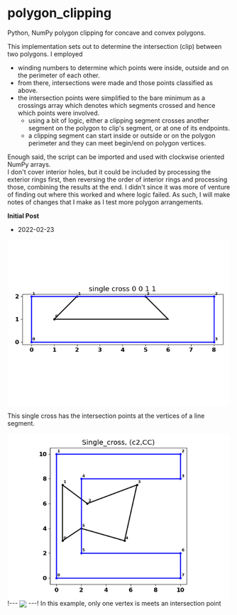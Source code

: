 # polygon_clipping
Python, NumPy polygon clipping for concave and convex polygons.


This implementation sets out to determine the intersection (clip) between two polygons.
I employed
- winding numbers to determine which points were inside, outside and on the perimeter of each other.
- from there, intersections were made and those points classified as above.
- the intersection points were simplified to the bare minimum as a crossings array which denotes which segments crossed and hence which points were involved.
  - using a bit of logic, either a clipping segment crosses another segment on the polygon to clip's segment, or at one of its endpoints.
  - a clipping segment can start inside or outside or on the polygon perimeter and they can meet begin/end on polygon vertices.

Enough said, the script can be imported and used with clockwise oriented NumPy arrays.  
I don't cover interior holes, but it could be included by processing the exterior rings first, then reversing the order of interior rings and processing those, combining the results at the end.  I didn't since it was more of venture of finding out where this worked and where logic failed.  As such, I will make notes of changes that I make as I test more polygon arrangements.


**Initial Post**
- 2022-02-23


<div><img src="images/single_cross_s00_t0.png" align="center" width="500"/></div>

This single cross has the intersection points at the vertices of a line segment.

<a href="url"><img src="images/single_cross_c2CC.png" align="left" width="500"/></a>

!--- <a href="url"><img src="../images/npGeo_conversion_tools.png" align="center" height="auto" width="200" ></a> ---!
In this example, only one vertex is meets an intersection point
